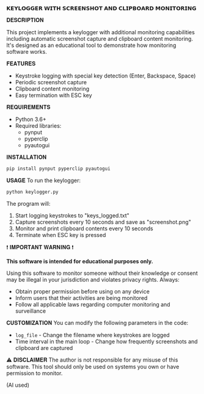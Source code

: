 𝗞𝗘𝗬𝗟𝗢𝗚𝗚𝗘𝗥 𝗪𝗜𝗧𝗛 𝗦𝗖𝗥𝗘𝗘𝗡𝗦𝗛𝗢𝗧 𝗔𝗡𝗗 𝗖𝗟𝗜𝗣𝗕𝗢𝗔𝗥𝗗 𝗠𝗢𝗡𝗜𝗧𝗢𝗥𝗜𝗡𝗚

𝐃𝐄𝐒𝐂𝐑𝐈𝐏𝐓𝐈𝐎𝐍

This project implements a keylogger with additional monitoring capabilities including automatic screenshot capture and clipboard content monitoring. It's designed as an educational tool to demonstrate how monitoring software works.

𝐅𝐄𝐀𝐓𝐔𝐑𝐄𝐒
- Keystroke logging with special key detection (Enter, Backspace, Space)
- Periodic screenshot capture
- Clipboard content monitoring
- Easy termination with ESC key

𝐑𝐄𝐐𝐔𝐈𝐑𝐄𝐌𝐄𝐍𝐓𝐒
- Python 3.6+
- Required libraries:
  - pynput
  - pyperclip
  - pyautogui

𝐈𝐍𝐒𝐓𝐀𝐋𝐋𝐀𝐓𝐈𝐎𝐍
```bash
pip install pynput pyperclip pyautogui
```

𝐔𝐒𝐀𝐆𝐄
To run the keylogger:
```bash
python keylogger.py
```

The program will:
1. Start logging keystrokes to "keys_logged.txt"
2. Capture screenshots every 10 seconds and save as "screenshot.png"
3. Monitor and print clipboard contents every 10 seconds
4. Terminate when ESC key is pressed

❗ 𝐈𝐌𝐏𝐎𝐑𝐓𝐀𝐍𝐓 𝐖𝐀𝐑𝐍𝐈𝐍𝐆 ❗

**This software is intended for educational purposes only.** 

Using this software to monitor someone without their knowledge or consent may be illegal in your jurisdiction and violates privacy rights. Always:
- Obtain proper permission before using on any device
- Inform users that their activities are being monitored
- Follow all applicable laws regarding computer monitoring and surveillance

𝐂𝐔𝐒𝐓𝐎𝐌𝐈𝐙𝐀𝐓𝐈𝐎𝐍
You can modify the following parameters in the code:
- `log_file` - Change the filename where keystrokes are logged
- Time interval in the main loop - Change how frequently screenshots and clipboard are captured


⚠ 𝐃𝐈𝐒𝐂𝐋𝐀𝐈𝐌𝐄𝐑
The author is not responsible for any misuse of this software. This tool should only be used on systems you own or have permission to monitor.

(AI used)
